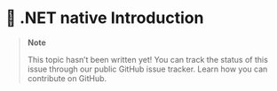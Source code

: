 # 🔧 .NET native Introduction

> **Note**
> 
> This topic hasn’t been written yet! You can track the status of this issue through our public GitHub issue tracker. Learn how you can contribute on GitHub.